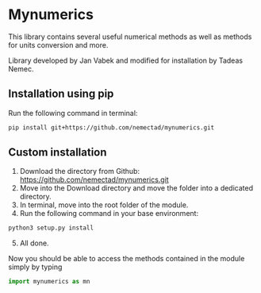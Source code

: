 # Mynumerics

This library contains several useful numerical methods as well as methods for units conversion and more.

Library developed by Jan Vabek and modified for installation by Tadeas Nemec.

## Installation using pip
Run the following command in terminal:
```bash
pip install git+https://github.com/nemectad/mynumerics.git
```

## Custom installation
1. Download the directory from Github: https://github.com/nemectad/mynumerics.git
2. Move into the Download directory and move the folder into a dedicated directory.
3. In terminal, move into the root folder of the module.
4. Run the following command in your base environment:
  ```bash
  python3 setup.py install
  ```
5. All done.


Now you should be able to access the methods contained in the module simply by typing
```python
import mynumerics as mn
```

